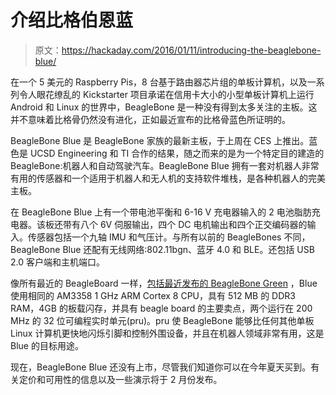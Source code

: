 # 介绍比格伯恩蓝

> 原文：<https://hackaday.com/2016/01/11/introducing-the-beaglebone-blue/>

在一个 5 美元的 Raspberry Pis，8 台基于路由器芯片组的单板计算机，以及一系列令人眼花缭乱的 Kickstarter 项目承诺在信用卡大小的小型单板计算机上运行 Android 和 Linux 的世界中，BeagleBone 是一种没有得到太多关注的主板。这并不意味着比格骨仍然没有进化，正如最近宣布的比格骨蓝色所证明的。

BeagleBone Blue 是 BeagleBone 家族的最新主板，于上周在 CES 上推出。蓝色是 UCSD Engineering 和 TI 合作的结果，随之而来的是为一个特定目的建造的 BeagleBone:机器人和自动驾驶汽车。BeagleBone Blue 拥有一套对机器人非常有用的传感器和一个适用于机器人和无人机的支持软件堆栈，是各种机器人的完美主板。

在 BeagleBone Blue 上有一个带电池平衡和 6-16 V 充电器输入的 2 电池脂肪充电器。该板还带有八个 6V 伺服输出，四个 DC 电机输出和四个正交编码器的输入。传感器包括一个九轴 IMU 和气压计。与所有以前的 BeagleBones 不同，BeagleBone Blue 还配有无线网络:802.11bgn、蓝牙 4.0 和 BLE。还包括 USB 2.0 客户端和主机端口。

像所有最近的 BeagleBoard 一样，[包括最近发布的 BeagleBone Green](http://hackaday.com/2015/08/05/beaglebone-green-hands-on-lower-price-same-horsepower/) ，Blue 使用相同的 AM3358 1 GHz ARM Cortex 8 CPU，具有 512 MB 的 DDR3 RAM，4GB 的板载闪存，并具有 beagle board 的主要卖点，两个运行在 200 MHz 的 32 位可编程实时单元(pru)。pru 使 BeagleBone 能够比任何其他单板 Linux 计算机更快地闪烁引脚和控制外围设备，并且在机器人领域非常有用，这是 Blue 的目标用途。

现在，BeagleBone Blue 还没有上市，尽管我们知道你可以在今年夏天买到。有关定价和可用性的信息以及一些演示将于 2 月份发布。